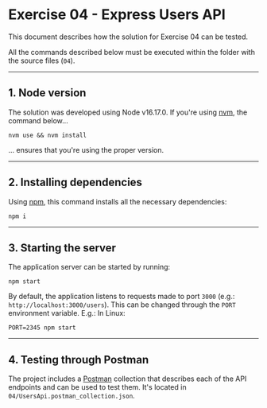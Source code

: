 # Exercise 04 - Express Users API

This document describes how the solution for Exercise 04 can be tested.

All the commands described below must be executed within the folder with the source files (`04`).

----

## 1. Node version

The solution was developed using Node v16.17.0. If you're using [nvm](https://github.com/nvm-sh/nvm), the command below...

```
nvm use && nvm install
```
... ensures that you're using the proper version.

----
## 2. Installing dependencies

Using [npm](https://www.npmjs.com/), this command installs all the necessary dependencies:
```
npm i
```
----
## 3. Starting the server

The application server can be started by running:
```
npm start
```
By default, the application listens to requests made to port `3000` (e.g.: `http://localhost:3000/users`). This can be changed through the `PORT` environment variable. E.g.: In Linux:
```
PORT=2345 npm start
```
----
## 4. Testing through Postman

The project includes a [Postman](https://www.postman.com/) collection that describes each of the API endpoints and can be used to test them. It's located in `04/UsersApi.postman_collection.json`.